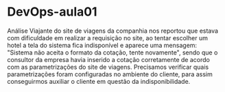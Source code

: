 # DevOps-aula01

Análise
Viajante do site de viagens da companhia nos reportou que estava com dificuldade em realizar a requisição
no site, ao tentar escolher um hotel a tela do sistema fica indisponível e aparece uma mensagem: "Sistema 
não aceita o formato da cotação, tente novamente", sendo que o consultor da empresa havia inserido a cotação
corretamente de acordo com as parametrizações do site de viagens. 
Precisamos verificar quais parametrizações foram configuradas no ambiente do cliente, para assim conseguirmos 
auxiliar o cliente em questão da indisponibilidade.
